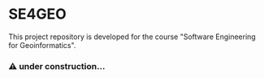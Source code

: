 # SE4GEO
This project repository is developed for the course "Software Engineering for Geoinformatics".

### ⚠ under construction...
